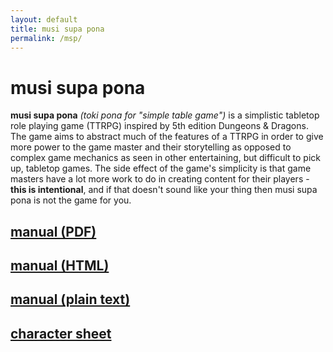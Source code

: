 ```yaml
---
layout: default
title: musi supa pona
permalink: /msp/
---
```


# musi supa pona

**musi supa pona** *(toki pona for "simple table game")* is a simplistic tabletop role playing game
(TTRPG) inspired by 5th edition Dungeons & Dragons. The game aims to abstract much of the
features of a TTRPG in order to give more power to the game master and their storytelling as opposed
to complex game mechanics as seen in other entertaining, but difficult to pick up, tabletop games. The
side effect of the game's simplicity is that game masters have a lot more work to do in creating content
for their players - **this is intentional**, and if that doesn't sound like your thing then musi supa pona
is not the game for you.

## [manual (PDF)](/assets/MSP%20Manual%20v1.0.0.pdf)
## [manual (HTML)](/msp/manual/)
## [manual (plain text)](/assets/MSP%20Manual%20v1.0.0.txt)
## [character sheet](/assets/Sheet.pdf)